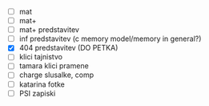 
- [ ] mat
- [ ] mat+
- [ ] mat+ predstavitev
- [ ] inf predstavitev (c memory model/memory in general?)
- [x] 404 predstavitev (DO PETKA)
- [ ] klici tajnistvo
- [ ] tamara klici pramene
- [ ] charge slusalke, comp
- [ ] katarina fotke
- [ ] PSI zapiski
